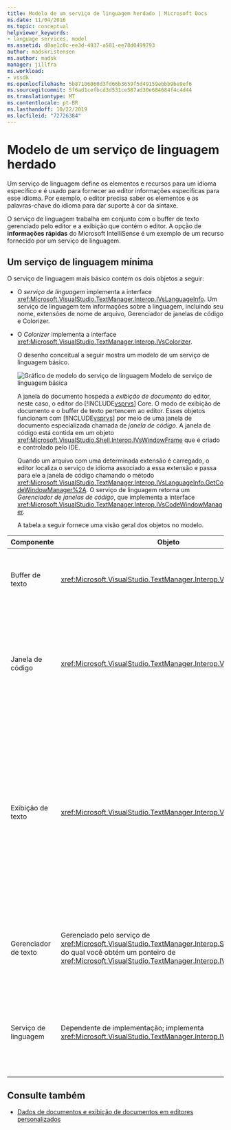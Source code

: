 ```yaml
---
title: Modelo de um serviço de linguagem herdado | Microsoft Docs
ms.date: 11/04/2016
ms.topic: conceptual
helpviewer_keywords:
- language services, model
ms.assetid: d8ae1c0c-ee3d-4937-a581-ee78d0499793
author: madskristensen
ms.author: madsk
manager: jillfra
ms.workload:
- vssdk
ms.openlocfilehash: 5b87106060d3fd66b3659f5d49159ebbb9be9ef6
ms.sourcegitcommit: 5f6ad1cefbcd3d531ce587ad30e684684f4c4d44
ms.translationtype: MT
ms.contentlocale: pt-BR
ms.lasthandoff: 10/22/2019
ms.locfileid: "72726384"
---
```

# <a name="model-of-a-legacy-language-service"></a>Modelo de um serviço de linguagem herdado
Um serviço de linguagem define os elementos e recursos para um idioma específico e é usado para fornecer ao editor informações específicas para esse idioma. Por exemplo, o editor precisa saber os elementos e as palavras-chave do idioma para dar suporte à cor da sintaxe.

 O serviço de linguagem trabalha em conjunto com o buffer de texto gerenciado pelo editor e a exibição que contém o editor. A opção de **informações rápidas** do Microsoft IntelliSense é um exemplo de um recurso fornecido por um serviço de linguagem.

## <a name="a-minimal-language-service"></a>Um serviço de linguagem mínima
 O serviço de linguagem mais básico contém os dois objetos a seguir:

- O *serviço de linguagem* implementa a interface <xref:Microsoft.VisualStudio.TextManager.Interop.IVsLanguageInfo>. Um serviço de linguagem tem informações sobre a linguagem, incluindo seu nome, extensões de nome de arquivo, Gerenciador de janelas de código e Colorizer.

- O *Colorizer* implementa a interface <xref:Microsoft.VisualStudio.TextManager.Interop.IVsColorizer>.

  O desenho conceitual a seguir mostra um modelo de um serviço de linguagem básico.

  ![Gráfico de modelo do serviço de linguagem](../../extensibility/media/vslanguageservicemodel.gif "vsLanguageServiceModel") Modelo de serviço de linguagem básica

  A janela do documento hospeda a *exibição de documento* do editor, neste caso, o editor do [!INCLUDE[vsprvs](../../code-quality/includes/vsprvs_md.md)] Core. O modo de exibição de documento e o buffer de texto pertencem ao editor. Esses objetos funcionam com [!INCLUDE[vsprvs](../../code-quality/includes/vsprvs_md.md)] por meio de uma janela de documento especializada chamada de *janela de código*. A janela de código está contida em um objeto <xref:Microsoft.VisualStudio.Shell.Interop.IVsWindowFrame> que é criado e controlado pelo IDE.

  Quando um arquivo com uma determinada extensão é carregado, o editor localiza o serviço de idioma associado a essa extensão e passa para ele a janela de código chamando o método <xref:Microsoft.VisualStudio.TextManager.Interop.IVsLanguageInfo.GetCodeWindowManager%2A>. O serviço de linguagem retorna um *Gerenciador de janelas de código*, que implementa a interface <xref:Microsoft.VisualStudio.TextManager.Interop.IVsCodeWindowManager>.

  A tabela a seguir fornece uma visão geral dos objetos no modelo.

| Componente | Objeto | Função |
|------------------| - | - |
| Buffer de texto | <xref:Microsoft.VisualStudio.TextManager.Interop.VsTextBuffer> | Um fluxo de texto de leitura/gravação Unicode. É possível que o texto use outras codificações. |
| Janela de código | <xref:Microsoft.VisualStudio.TextManager.Interop.VsCodeWindow> | Uma janela de documento que contém uma ou mais exibições de texto. Quando [!INCLUDE[vsprvs](../../code-quality/includes/vsprvs_md.md)] está no modo MDI (interface de vários documentos), a janela de código é um filho MDI. |
| Exibição de texto | <xref:Microsoft.VisualStudio.TextManager.Interop.VsTextView> | Uma janela que permite ao usuário navegar e exibir texto usando o teclado e o mouse. Uma exibição de texto é exibida para o usuário como um editor. Você pode usar modos de exibição de texto em janelas de editor comuns, na janela saída e na janela imediata. Além disso, você pode configurar uma ou mais exibições de texto em uma janela de código. |
| Gerenciador de texto | Gerenciado pelo serviço de <xref:Microsoft.VisualStudio.TextManager.Interop.SVsTextManager>, do qual você obtém um ponteiro de <xref:Microsoft.VisualStudio.TextManager.Interop.IVsTextManager> | Um componente que mantém informações comuns compartilhadas por todos os componentes descritos anteriormente. |
| Serviço de linguagem | Dependente de implementação; implementa <xref:Microsoft.VisualStudio.TextManager.Interop.IVsLanguageInfo> | Um objeto que fornece ao editor informações específicas de idioma, como realce de sintaxe, conclusão de instrução e correspondência de chaves. |

## <a name="see-also"></a>Consulte também
- [Dados de documentos e exibição de documentos em editores personalizados](../../extensibility/document-data-and-document-view-in-custom-editors.md)